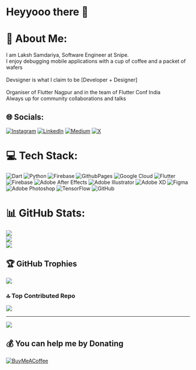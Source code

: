 # Heyyooo there 👋

# 💫 About Me:
I am Laksh Samdariya, Software Engineer at Snipe.<br>I enjoy debugging mobile applications with a cup of coffee and a packet of wafers<br><br>Devsigner is what I claim to be [Developer + Designer]<br><br>Organiser of Flutter Nagpur and in the team of Flutter Conf India<br>Always up for community collaborations and talks


## 🌐 Socials:
[![Instagram](https://img.shields.io/badge/Instagram-%23E4405F.svg?logo=Instagram&logoColor=white)](https://instagram.com/laksh29) [![LinkedIn](https://img.shields.io/badge/LinkedIn-%230077B5.svg?logo=linkedin&logoColor=white)](https://linkedin.com/in/laksh-samdariya) [![Medium](https://img.shields.io/badge/Medium-12100E?logo=medium&logoColor=white)](https://medium.com/@lakshsamdariya) [![X](https://img.shields.io/badge/X-black.svg?logo=X&logoColor=white)](https://x.com/laksh_devsigner) 

# 💻 Tech Stack:
![Dart](https://img.shields.io/badge/dart-%230175C2.svg?style=for-the-badge&logo=dart&logoColor=white) ![Python](https://img.shields.io/badge/python-3670A0?style=for-the-badge&logo=python&logoColor=ffdd54) ![Firebase](https://img.shields.io/badge/firebase-%23039BE5.svg?style=for-the-badge&logo=firebase) ![GithubPages](https://img.shields.io/badge/github%20pages-121013?style=for-the-badge&logo=github&logoColor=white) ![Google Cloud](https://img.shields.io/badge/GoogleCloud-%234285F4.svg?style=for-the-badge&logo=google-cloud&logoColor=white) ![Flutter](https://img.shields.io/badge/Flutter-%2302569B.svg?style=for-the-badge&logo=Flutter&logoColor=white) ![Firebase](https://img.shields.io/badge/firebase-a08021?style=for-the-badge&logo=firebase&logoColor=ffcd34) ![Adobe After Effects](https://img.shields.io/badge/Adobe%20After%20Effects-9999FF.svg?style=for-the-badge&logo=Adobe%20After%20Effects&logoColor=white) ![Adobe Illustrator](https://img.shields.io/badge/adobe%20illustrator-%23FF9A00.svg?style=for-the-badge&logo=adobe%20illustrator&logoColor=white) ![Adobe XD](https://img.shields.io/badge/Adobe%20XD-470137?style=for-the-badge&logo=Adobe%20XD&logoColor=#FF61F6) ![Figma](https://img.shields.io/badge/figma-%23F24E1E.svg?style=for-the-badge&logo=figma&logoColor=white) ![Adobe Photoshop](https://img.shields.io/badge/adobe%20photoshop-%2331A8FF.svg?style=for-the-badge&logo=adobe%20photoshop&logoColor=white) ![TensorFlow](https://img.shields.io/badge/TensorFlow-%23FF6F00.svg?style=for-the-badge&logo=TensorFlow&logoColor=white) ![GitHub](https://img.shields.io/badge/github-%23121011.svg?style=for-the-badge&logo=github&logoColor=white)
# 📊 GitHub Stats:
![](https://github-readme-stats.vercel.app/api?username=laksh29&theme=default&hide_border=false&include_all_commits=false&count_private=false)<br/>
![](https://github-readme-streak-stats.herokuapp.com/?user=laksh29&theme=default&hide_border=false)<br/>
![](https://github-readme-stats.vercel.app/api/top-langs/?username=laksh29&theme=default&hide_border=false&include_all_commits=false&count_private=false&layout=compact)

## 🏆 GitHub Trophies
![](https://github-profile-trophy.vercel.app/?username=laksh29&theme=default&no-frame=false&no-bg=true&margin-w=4)

### 🔝 Top Contributed Repo
![](https://github-contributor-stats.vercel.app/api?username=laksh29&limit=5&theme=default&combine_all_yearly_contributions=true)

---
[![](https://visitcount.itsvg.in/api?id=laksh29&icon=0&color=0)](https://visitcount.itsvg.in)

  ## 💰 You can help me by Donating
  [![BuyMeACoffee](https://img.shields.io/badge/Buy%20Me%20a%20Coffee-ffdd00?style=for-the-badge&logo=buy-me-a-coffee&logoColor=black)](https://buymeacoffee.com/https://buymeacoffee.com/laksh29) 

  
<!-- Proudly created with GPRM ( https://gprm.itsvg.in ) -->
